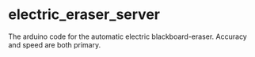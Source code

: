 # electric_eraser_server
The arduino code for the automatic electric blackboard-eraser.
Accuracy and speed are both primary.
